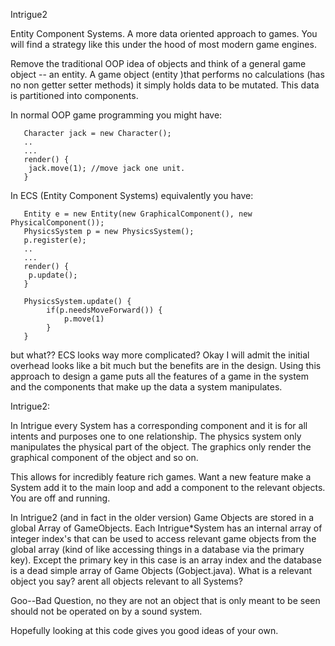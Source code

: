 Intrigue2 

Entity Component Systems.  A more data oriented approach to games.  You will find a strategy like this under the hood of 
most modern game engines.  

Remove the traditional OOP idea of objects and think of a general game object -- an entity.  A game object (entity )that performs 
no calculations (has no non getter setter methods) it simply holds data to be mutated. This data is partitioned into components.

In normal OOP game programming you might have:

       Character jack = new Character();
       ..
       ...
       render() {
       	jack.move(1); //move jack one unit.
       }

In ECS (Entity Component Systems) equivalently you have:
	
	   Entity e = new Entity(new GraphicalComponent(), new PhysicalComponent());
	   PhysicsSystem p = new PhysicsSystem();
	   p.register(e);
	   ..
	   ...
	   render() {
	   	p.update();
	   }
	   
	   PhysicsSystem.update() {
	   		if(p.needsMoveForward()) {
	   			p.move(1)
	   		}
	   }
	   
but what?? ECS looks way more complicated?  Okay I will admit the initial overhead looks like a bit much but the benefits are
in the design.  Using this approach to design a game puts all the features of a game in the system and the components that make
up the data a system manipulates.  


Intrigue2:

In Intrigue every System has a corresponding component and it is for all intents and purposes one to one relationship.
The physics system only manipulates the physical part of the object.  The graphics only render the graphical component of 
the object and so on.  

This allows for incredibly feature rich games.  Want a new feature make a System add it to the main loop and add a component to 
the relevant objects.  You are off and running.
  

In Intrigue2 (and in fact in the older version) Game Objects are stored in a global Array of GameObjects. 
Each Intrigue*System has an internal array of integer index's that can be used to access relevant game objects from the global array
(kind of like accessing things in a database via the primary key).  Except the primary key in this case is an array index and the 
database is a dead simple array of Game Objects (Gobject.java).  What is a relevant object you say?  arent all objects relevant
to all Systems?  

Goo--Bad Question, no they are not an object that is only meant to be seen should not be operated on by a sound
system.

Hopefully looking at this code gives you good ideas of your own.

